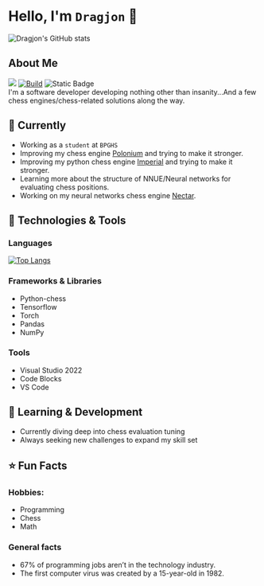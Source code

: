 # Hello, I'm ```Dragjon``` 👋
![Dragjon's GitHub stats](https://github-readme-stats.vercel.app/api?username=Dragjon&show_icons=true&theme=vision-friendly-dark)
## About Me
![](https://komarev.com/ghpvc/?username=Dragjon) [![Build](https://img.shields.io/badge/Build-Passing-brightgreen)](https://github.com/Dragjon) ![Static Badge](https://img.shields.io/badge/Brain-Damaged-red)<br>
I'm a software developer developing nothing other than insanity...And a few chess engines/chess-related solutions along the way. 
## 💼 Currently
- Working as a ```student``` at ```BPGHS```
- Improving my chess engine <a href="https://github.com/Dragjon/Polonium">Polonium</a> and trying to make it stronger.
- Improving my python chess engine <a href="https://github.com/Dragjon/Imperial">Imperial</a> and trying to make it stronger.
- Learning more about the structure of NNUE/Neural networks for evaluating chess positions.
- Working on my neural networks chess engine <a href="https://github.com/Dragjon/Nectar">Nectar</a>.

## 🔧 Technologies & Tools

### **Languages**
[![Top Langs](https://github-readme-stats.vercel.app/api/top-langs/?username=Dragjon&layout=compact&langs_count=10&theme=vision-friendly-dark&size_weight=0.4&count_weight=0.6)](https://github.com/Dragjon/github-readme-stats)

### **Frameworks & Libraries**
- Python-chess
- Tensorflow
- Torch
- Pandas
- NumPy

### **Tools**
- Visual Studio 2022
- Code Blocks
- VS Code

## 🌱 Learning & Development
- Currently diving deep into chess evaluation tuning
- Always seeking new challenges to expand my skill set

## ⭐ Fun Facts
### **Hobbies**: 
- Programming
- Chess
- Math

### **General facts**
- 67% of programming jobs aren’t in the technology industry.
- The first computer virus was created by a 15-year-old in 1982.
